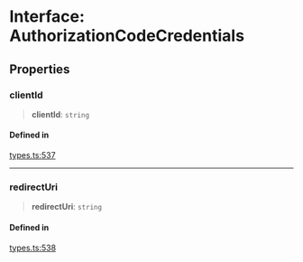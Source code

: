 # Interface: AuthorizationCodeCredentials

## Properties

### clientId

> **clientId**: `string`

#### Defined in

[types.ts:537](https://github.com/monerium/js-monorepo/blob/main/packages/sdk/src/types.ts#L537)

***

### redirectUri

> **redirectUri**: `string`

#### Defined in

[types.ts:538](https://github.com/monerium/js-monorepo/blob/main/packages/sdk/src/types.ts#L538)
